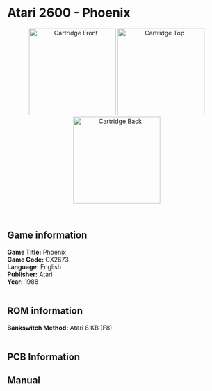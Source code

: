 # Atari 2600 - Phoenix

<p align="center" width="100%">
	<img src="https://archive.org/download/A26_PHOENIX_CX2673/01_LABEL_FRONT.JPG" alt="Cartridge Front" width="200"/>
	<img src="https://archive.org/download/A26_PHOENIX_CX2673/02_LABEL_TOP.JPG" alt="Cartridge Top" width="200"/>
	<img src="https://archive.org/download/A26_PHOENIX_CX2673/03_CARTRIDGE_BACK.JPG" alt="Cartridge Back" width="200"/>
</p> <br/>

## Game information

**Game Title:** Phoenix <br/>
**Game Code:** CX2673 <br/>
**Language:** English <br/>
**Publisher:** Atari <br/>
**Year:** 1988 <br/>
<br/>

## ROM information

**Bankswitch Method:** Atari 8 KB (F8) <br/>
<br/>

## PCB Information

## Manual
